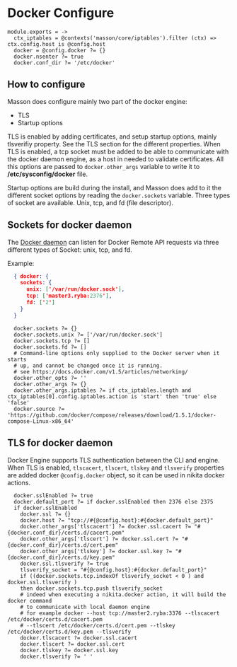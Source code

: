 
# Docker Configure

    module.exports = ->
      ctx_iptables = @contexts('masson/core/iptables').filter (ctx) => ctx.config.host is @config.host 
      docker = @config.docker ?= {}
      docker.nsenter ?= true
      docker.conf_dir ?= '/etc/docker'

## How to configure
Masson does configure mainly two part of the docker engine:
- TLS
- Startup options

TLS is enabled by adding certificates, and setup startup options, mainly tlsverifiy property.
See the TLS section for the different properties.
When TLS is enabled, a tcp socket must be added to be able to communicate with the docker
daemon engine, as a host in needed to validate certificates. All this options are passed
to `docker.other_args` variable to write it to __/etc/sysconfig/docker__ file.

Startup options are build during the install, and Masson does add to it the different
socket options by reading the `docker.sockets` variable. Three types of socket are available.
Unix, tcp, and fd (file descriptor).

## Sockets for docker daemon
The [Docker daemon][socket-opts] can listen for Docker Remote API requests via three different
types of Socket: unix, tcp, and fd.

Example:

```json
  { docker: {
    sockets: {
      unix: ['/var/run/docker.sock'],
      tcp: ['master3.ryba:2376'],
      fd: ['2']
    }
  }
```


      docker.sockets ?= {}
      docker.sockets.unix ?= ['/var/run/docker.sock']
      docker.sockets.tcp ?= []
      docker.sockets.fd ?= []
      # Command-line options only supplied to the Docker server when it starts 
      # up, and cannot be changed once it is running.
      # see https://docs.docker.com/v1.5/articles/networking/
      docker.other_opts ?= ''
      docker.other_args ?= {}
      docker.other_args.iptables ?= if ctx_iptables.length and ctx_iptables[0].config.iptables.action is 'start' then 'true' else 'false'
      docker.source ?= 'https://github.com/docker/compose/releases/download/1.5.1/docker-compose-Linux-x86_64'

## TLS for docker daemon
Docker Engine supports TLS authentication between the CLI and engine.
When TLS is enabled, `tlscacert`, `tlscert`, `tlskey` and `tlsverify` properties
are added docker `@config.docker` object, so it can be used in nikita docker actions.

      docker.sslEnabled ?= true
      docker.default_port ?= if docker.sslEnabled then 2376 else 2375
      if docker.sslEnabled
        docker.ssl ?= {}
        docker.host ?= "tcp://#{@config.host}:#{docker.default_port}"
        docker.other_args['tlscacert'] ?= docker.ssl.cacert ?= "#{docker.conf_dir}/certs.d/cacert.pem"
        docker.other_args['tlscert'] ?= docker.ssl.cert ?= "#{docker.conf_dir}/certs.d/cert.pem"
        docker.other_args['tlskey'] ?= docker.ssl.key ?= "#{docker.conf_dir}/certs.d/key.pem"
        docker.ssl.tlsverify ?= true
        tlsverify_socket = "#{@config.host}:#{docker.default_port}"
        if ((docker.sockets.tcp.indexOf tlsverify_socket < 0 ) and docker.ssl.tlsverify )
        then docker.sockets.tcp.push tlsverify_socket
        # indeed when executing a nikita.docker action, it will build the docker command
        # to communicate with local daemon engine
        # for example docker --host tcp://master2.ryba:3376 --tlscacert /etc/docker/certs.d/cacert.pem
        # --tlscert /etc/docker/certs.d/cert.pem --tlskey /etc/docker/certs.d/key.pem --tlsverify
        docker.tlscacert ?= docker.ssl.cacert
        docker.tlscert ?= docker.ssl.cert
        docker.tlskey ?= docker.ssl.key
        docker.tlsverify ?= ' '

[socket-opts]:(https://docs.docker.com/engine/reference/commandline/dockerd/#/daemon-socket-option)
